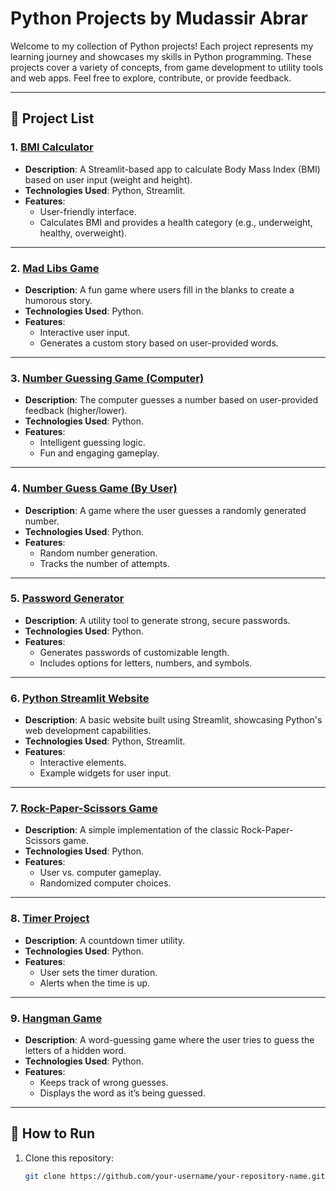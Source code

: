 # Python Projects by Mudassir Abrar

Welcome to my collection of Python projects! Each project represents my learning journey and showcases my skills in Python programming. These projects cover a variety of concepts, from game development to utility tools and web apps. Feel free to explore, contribute, or provide feedback.

---

## 📂 Project List

### 1. **[BMI Calculator](BMI_CALCULATOR)**
   - **Description**: A Streamlit-based app to calculate Body Mass Index (BMI) based on user input (weight and height).
   - **Technologies Used**: Python, Streamlit.
   - **Features**:
     - User-friendly interface.
     - Calculates BMI and provides a health category (e.g., underweight, healthy, overweight).

---

### 2. **[Mad Libs Game](MAD-LIBS-GAME)**
   - **Description**: A fun game where users fill in the blanks to create a humorous story.
   - **Technologies Used**: Python.
   - **Features**:
     - Interactive user input.
     - Generates a custom story based on user-provided words.

---

### 3. **[Number Guessing Game (Computer)](NUMBER_GUESSING_GAME(COMPUTER))**
   - **Description**: The computer guesses a number based on user-provided feedback (higher/lower).
   - **Technologies Used**: Python.
   - **Features**:
     - Intelligent guessing logic.
     - Fun and engaging gameplay.

---

### 4. **[Number Guess Game (By User)](NUMBER_GUESS_GAME_BY_USER)**
   - **Description**: A game where the user guesses a randomly generated number.
   - **Technologies Used**: Python.
   - **Features**:
     - Random number generation.
     - Tracks the number of attempts.

---

### 5. **[Password Generator](PASSWORD_GENERATOR)**
   - **Description**: A utility tool to generate strong, secure passwords.
   - **Technologies Used**: Python.
   - **Features**:
     - Generates passwords of customizable length.
     - Includes options for letters, numbers, and symbols.

---

### 6. **[Python Streamlit Website](PYTHON_STREAMLIT_WEBSITE)**
   - **Description**: A basic website built using Streamlit, showcasing Python's web development capabilities.
   - **Technologies Used**: Python, Streamlit.
   - **Features**:
     - Interactive elements.
     - Example widgets for user input.

---

### 7. **[Rock-Paper-Scissors Game](ROCK-PAPER-SCISSOR-GAME)**
   - **Description**: A simple implementation of the classic Rock-Paper-Scissors game.
   - **Technologies Used**: Python.
   - **Features**:
     - User vs. computer gameplay.
     - Randomized computer choices.

---

### 8. **[Timer Project](Timer_project)**
   - **Description**: A countdown timer utility.
   - **Technologies Used**: Python.
   - **Features**:
     - User sets the timer duration.
     - Alerts when the time is up.

---

### 9. **[Hangman Game](hangman_game)**
   - **Description**: A word-guessing game where the user tries to guess the letters of a hidden word.
   - **Technologies Used**: Python.
   - **Features**:
     - Keeps track of wrong guesses.
     - Displays the word as it’s being guessed.

---

## 🚀 How to Run
1. Clone this repository:
   ```bash
   git clone https://github.com/your-username/your-repository-name.git

